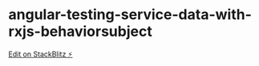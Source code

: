 # angular-testing-service-data-with-rxjs-behaviorsubject

[Edit on StackBlitz ⚡️](https://stackblitz.com/edit/angular-testing-service-data-with-rxjs-behaviorsubject)
